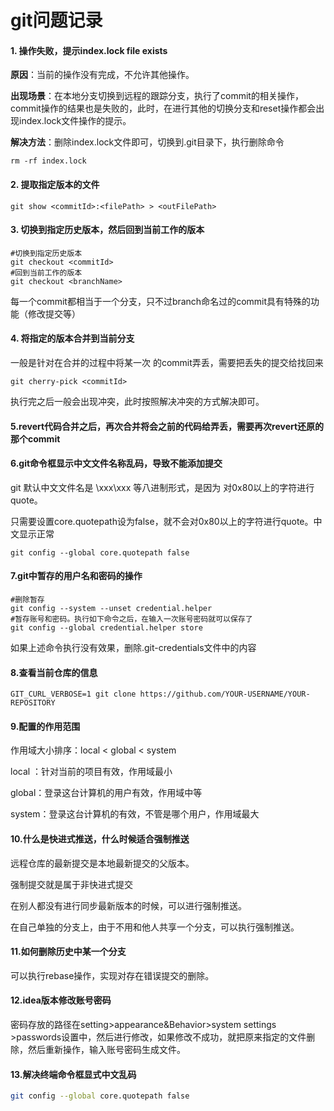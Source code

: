 # git问题记录

#### 1. 操作失败，提示index.lock  file exists

**原因**：当前的操作没有完成，不允许其他操作。

**出现场景**：在本地分支切换到远程的跟踪分支，执行了commit的相关操作，commit操作的结果也是失败的，此时，在进行其他的切换分支和reset操作都会出现index.lock文件操作的提示。

**解决方法**：删除index.lock文件即可，切换到.git目录下，执行删除命令

```shell
rm -rf index.lock
```



#### 2. 提取指定版本的文件

```shell
git show <commitId>:<filePath> > <outFilePath>
```



#### 3.  切换到指定历史版本，然后回到当前工作的版本

```shell
#切换到指定历史版本
git checkout <commitId>
#回到当前工作的版本
git checkout <branchName>
```

每一个commit都相当于一个分支，只不过branch命名过的commit具有特殊的功能（修改提交等）



#### 4. 将指定的版本合并到当前分支

一般是针对在合并的过程中将某一次 的commit弄丢，需要把丢失的提交给找回来

```shell
git cherry-pick <commitId>
```

执行完之后一般会出现冲突，此时按照解决冲突的方式解决即可。

#### 5.revert代码合并之后，再次合并将会之前的代码给弄丢，需要再次revert还原的那个commit

#### 6.git命令框显示中文文件名称乱码，导致不能添加提交

git 默认中文文件名是 \xxx\xxx 等八进制形式，是因为 对0x80以上的字符进行quote。

只需要设置core.quotepath设为false，就不会对0x80以上的字符进行quote。中文显示正常

```shell
git config --global core.quotepath false
```

#### 7.git中暂存的用户名和密码的操作

```shell
#删除暂存
git config --system --unset credential.helper
#暂存账号和密码。执行如下命令之后，在输入一次账号密码就可以保存了
git config --global credential.helper store
```

如果上述命令执行没有效果，删除.git-credentials文件中的内容

#### 8.查看当前仓库的信息

```shell
GIT_CURL_VERBOSE=1 git clone https://github.com/YOUR-USERNAME/YOUR-REPOSITORY
```

#### 9.配置的作用范围

作用域大小排序：local < global < system

local ：针对当前的项目有效，作用域最小

global：登录这台计算机的用户有效，作用域中等

system：登录这台计算机的有效，不管是哪个用户，作用域最大

#### 10.什么是快进式推送，什么时候适合强制推送

远程仓库的最新提交是本地最新提交的父版本。

强制提交就是属于非快进式提交

在别人都没有进行同步最新版本的时候，可以进行强制推送。

在自己单独的分支上，由于不用和他人共享一个分支，可以执行强制推送。

#### 11.如何删除历史中某一个分支

可以执行rebase操作，实现对存在错误提交的删除。

#### 12.idea版本修改账号密码

密码存放的路径在setting>appearance&Behavior>system settings >passwords设置中，然后进行修改，如果修改不成功，就把原来指定的文件删除，然后重新操作，输入账号密码生成文件。

#### 13.解决终端命令框显式中文乱码

```bash
git config --global core.quotepath false
```

